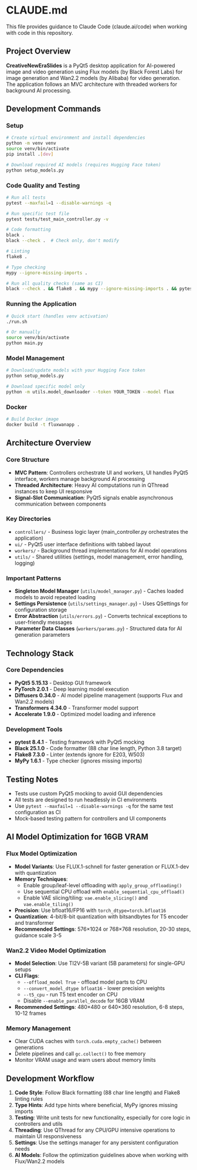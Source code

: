 # CLAUDE.md

This file provides guidance to Claude Code (claude.ai/code) when working with code in this repository.

## Project Overview

**CreativeNewEraSlides** is a PyQt5 desktop application for AI-powered image and video generation using Flux models (by Black Forest Labs) for image generation and Wan2.2 models (by Alibaba) for video generation. The application follows an MVC architecture with threaded workers for background AI processing.

## Development Commands

### Setup
```bash
# Create virtual environment and install dependencies
python -m venv venv
source venv/bin/activate
pip install .[dev]

# Download required AI models (requires Hugging Face token)
python setup_models.py
```

### Code Quality and Testing
```bash
# Run all tests
pytest --maxfail=1 --disable-warnings -q

# Run specific test file
pytest tests/test_main_controller.py -v

# Code formatting
black .
black --check .  # Check only, don't modify

# Linting
flake8 .

# Type checking
mypy --ignore-missing-imports .

# Run all quality checks (same as CI)
black --check . && flake8 . && mypy --ignore-missing-imports . && pytest --maxfail=1 --disable-warnings -q
```

### Running the Application
```bash
# Quick start (handles venv activation)
./run.sh

# Or manually
source venv/bin/activate
python main.py
```

### Model Management
```bash
# Download/update models with your Hugging Face token
python setup_models.py

# Download specific model only
python -m utils.model_downloader --token YOUR_TOKEN --model flux
```

### Docker
```bash
# Build Docker image
docker build -t fluxwanapp .
```

## Architecture Overview

### Core Structure
- **MVC Pattern**: Controllers orchestrate UI and workers, UI handles PyQt5 interface, workers manage background AI processing
- **Threaded Architecture**: Heavy AI computations run in QThread instances to keep UI responsive
- **Signal-Slot Communication**: PyQt5 signals enable asynchronous communication between components

### Key Directories
- `controllers/` - Business logic layer (main_controller.py orchestrates the application)
- `ui/` - PyQt5 user interface definitions with tabbed layout
- `workers/` - Background thread implementations for AI model operations
- `utils/` - Shared utilities (settings, model management, error handling, logging)

### Important Patterns
- **Singleton Model Manager** (`utils/model_manager.py`) - Caches loaded models to avoid repeated loading
- **Settings Persistence** (`utils/settings_manager.py`) - Uses QSettings for configuration storage
- **Error Abstraction** (`utils/errors.py`) - Converts technical exceptions to user-friendly messages
- **Parameter Data Classes** (`workers/params.py`) - Structured data for AI generation parameters

## Technology Stack

### Core Dependencies
- **PyQt5 5.15.13** - Desktop GUI framework
- **PyTorch 2.0.1** - Deep learning model execution
- **Diffusers 0.34.0** - AI model pipeline management (supports Flux and Wan2.2 models)
- **Transformers 4.34.0** - Transformer model support
- **Accelerate 1.9.0** - Optimized model loading and inference

### Development Tools
- **pytest 8.4.1** - Testing framework with PyQt5 mocking
- **Black 25.1.0** - Code formatter (88 char line length, Python 3.8 target)
- **Flake8 7.3.0** - Linter (extends ignore for E203, W503)
- **MyPy 1.6.1** - Type checker (ignores missing imports)

## Testing Notes

- Tests use custom PyQt5 mocking to avoid GUI dependencies
- All tests are designed to run headlessly in CI environments
- Use `pytest --maxfail=1 --disable-warnings -q` for the same test configuration as CI
- Mock-based testing pattern for controllers and UI components

## AI Model Optimization for 16GB VRAM

### Flux Model Optimization
- **Model Variants**: Use FLUX.1-schnell for faster generation or FLUX.1-dev with quantization
- **Memory Techniques**: 
  - Enable group/leaf-level offloading with `apply_group_offloading()`
  - Use sequential CPU offload with `enable_sequential_cpu_offload()`
  - Enable VAE slicing/tiling: `vae.enable_slicing()` and `vae.enable_tiling()`
- **Precision**: Use bfloat16/FP16 with `torch_dtype=torch.bfloat16`
- **Quantization**: 4-bit/8-bit quantization with bitsandbytes for T5 encoder and transformer
- **Recommended Settings**: 576×1024 or 768×768 resolution, 20-30 steps, guidance scale 3-5

### Wan2.2 Video Model Optimization  
- **Model Selection**: Use TI2V-5B variant (5B parameters) for single-GPU setups
- **CLI Flags**: 
  - `--offload_model True` - offload model parts to CPU
  - `--convert_model_dtype bfloat16` - lower precision weights
  - `--t5_cpu` - run T5 text encoder on CPU
  - Disable `--enable_parallel_decode` for 16GB VRAM
- **Recommended Settings**: 480×480 or 640×360 resolution, 6-8 steps, 10-12 frames

### Memory Management
- Clear CUDA caches with `torch.cuda.empty_cache()` between generations
- Delete pipelines and call `gc.collect()` to free memory
- Monitor VRAM usage and warn users about memory limits

## Development Workflow

1. **Code Style**: Follow Black formatting (88 char line length) and Flake8 linting rules
2. **Type Hints**: Add type hints where beneficial, MyPy ignores missing imports
3. **Testing**: Write unit tests for new functionality, especially for core logic in controllers and utils
4. **Threading**: Use QThread for any CPU/GPU intensive operations to maintain UI responsiveness
5. **Settings**: Use the settings manager for any persistent configuration needs
6. **AI Models**: Follow the optimization guidelines above when working with Flux/Wan2.2 models